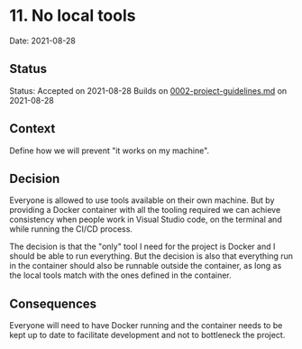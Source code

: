 # 11. No local tools

Date: 2021-08-28

## Status

Status: Accepted on 2021-08-28
Builds on [0002-project-guidelines.md](0002-project-guidelines.md) on 2021-08-28

## Context

Define how we will prevent "it works on my machine".

## Decision

Everyone is allowed to use tools available on their own machine. But by providing a Docker container with all the tooling required we can achieve consistency when people work in Visual Studio code, on the terminal and while running the CI/CD process.

The decision is that the "only" tool I need for the project is Docker and I should be able to run everything. But the decision is also that everything run in the container should also be runnable outside the container, as long as the local tools match with the ones defined in the container.

## Consequences

Everyone will need to have Docker running and the container needs to be kept up to date to facilitate development and not to bottleneck the project.
